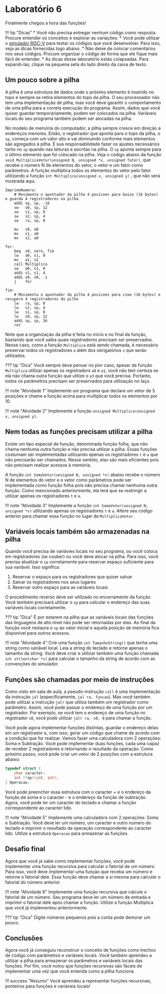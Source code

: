 # Laboratório 6

Finalmente chegou a hora das funções!

!!! tip "Dicas"
    * Você não precisa entregar nenhum código como resposta. Procure entender os conceitos e explorar as variações.
    * Você pode utilizar o [simulador RISC-V](https://ascslab.org/research/briscv/simulator/simulator.html) para testar os códigos que você desenvolver. Para isso, veja as dicas fornecidas logo abaixo.
    * Não deixe de colocar comentários nos seus códigos. Procure organizar o código de forma que ele fique mais fácil de entender.
    * As dicas desse laboratório estão colapsadas. Para expandi-las, clique na pequena seta do lado direito da caixa de texto.

## Um pouco sobre a pilha

A pilha é uma estrutura de dados onde o próximo elemento é inserido no topo e sempre se retira elementos do topo da pilha. O seu processador não tem uma implementação de pilha, mas você deve garantir o comportamento de uma pilha para a correta execução do programa. Assim, dados que você quiser guardar temporariamente, podem ser colocados na pilha. Variáveis locais do seu programa também podem ser alocadas na pilha.

No modelo de memória do computador, a pilha sempre cresce em direção a endereços menores. Então, o registrador que aponta para o topo da pilha, o `sp`, começa com um valor alto e vai diminuindo conforme mais elementos são agregados à pilha. É sua responsabilidade fazer os ajustes necessários tanto no `sp` quando nas leituras e escritas na pilha. O `sp` aponta sempre para o último elemento que foi colocado na pilha. Veja o código abaixo da função `void MultiplicaVetor(unsigned N, unsigned *v, unsigned fator)`, que recebe o número N de elementos do vetor, o vetor e um fator como parâmetros. A função multiplica todos os elementos do vetor pelo fator utilizando a função `int Multiplica(unsigned x, unsigned y)` , que não será mostrada aqui.

```mipsasm
ImprimeNumero:
    # Movimenta o apontador da pilha 4 posicoes para baixo (16 bytes) e guarda 4 registradores na pilha
    addi sp, sp, -16
    sw   s0, sp, 12
    sw   s1, sp, 8
    sw   s2, sp, 4
    sw   ra, sp, 0

    mv   s0, a0
    mv   s1, a0
    mv   s2, a0

for:
    beq  s0, zero, fim
    lw   a0, s1, 0
    mv   a1, s2
    call Multiplica
    sw   a0, s1, 0
    addi s1, s1, 4
    addi s0, s0, -1
    j    for

fim:
    # Movimenta o apontador da pilha 4 posicoes para cima (16 bytes) e recupera 4 registradores da pilha
    lw   ra, sp, 0
    lw   s2, sp, 4
    lw   s1, sp, 8
    lw   s0, sp, 12
    addi sp, sp, 16
    ret
```

Note que a organização da pilha é feita no início e no final da função, bastando que você saiba quais registradores precisam ser preservados. Nesse caso, como a função `Multiplica` está sendo chamada, é necessário preservar todos os registradores `a` além dos obrigatórios `s` que serão utilizados. 

??? tip "Dica"
    Você sempre deve pensar no pior caso, apesar da função `Multiplica` utilizar apenas os registradors `a0` e `a1`, você não tem certeza se ela não chama outra função que utilize o `a3` que você precisa. Portanto, todos os parâmetros precisam ser preservados para utilização no laço.

!!! note "Atividade 1"
    Implemente um programa que declare um vetor de 5 posições e chame a função acima para multiplicar todos os elementos por 10.

!!! note "Atividade 2"
    Implemente a função `unsigned Multiplica(unsigned x, unsigned y)`.

## Nem todas as funções precisam utilizar a pilha

Existe um tipo especial de função, denominada função folha, que não chama nenhuma outra função e não precisa utilizar a pilha. Essas funções costumam ser implementadas utilizando apenas os registradores `t` e `a` que não precisarão ser chamados. Nesse sentido, elas são mais eficientes pois não precisam realizar acessos à memória.

A função `int SomaVetor(unsigned N, unsigned *v)` abaixo recebe o número N de elementos do vetor e o vetor como parâmetros pode ser implementada como função folha pois não precisa chamar nenhuma outra função. Como mencionado anteriormente, ela terá que se restringir a utilizar apenas os registradores `t` e `a`.

!!! note "Atividade 3"
    Implemente a função `int SomaVetor(unsigned N, unsigned *v)` utilizando apenas os registradores `t` e `a`. Altere seu código anterior para chamar essa função no lugar da `MultiplicaVetor`.

## Variáveis locais também são armazenadas na pilha

Quando você precisa de variávies locais no seu programa, ou você coloca em registradores (se couber) ou você deve alocar na pilha. Para isso, você precisa atualizar o `sp` corretamente para reservar espaço suficiente para sua variável. Isso significa:

1. Reservar o espaço para os registradores que quiser salvar
1. Salvar os registradores nos seus lugares
1. Reservar outro espaço para as variáveis locais

O procedimento reverso deve ser utilizado no encerramento da função. Você também precisará utilizar o `sp` para calcular o endereço das suas variáveis locais corretamente.

??? tip "Dica"
    É por estarem na pilha que as variáveis locais das funções das linguagens de alto nível não pode ser retornadas por elas. Ao final da função você restaura o `sp` ao valor inicial e aquela posição de memória fica disponível para outros acessos.

!!! note "Atividade 4"
    Crie uma função `int TamanhoString()` que tenha uma string como variável local. Leia a string do teclado e retorne apenas o tamanho da string. Você deve criar e utilizar também uma função chamada `int strlen(char *s)` para calcular o tamanho da string de acordo com as convenções do simulador.

## Funções são chamadas por meio de instruções

Como visto em sala de aula, a pseudo-instrução `call` é uma implementação da instrução `jal` (especificamente, `jal ra, funcao`). Mas você também pode utilizar a instrução `jalr` que utiliza também um registrador como parâmetro. Assim, você pode passar o endereço de uma função por um registrador. Por exemplo, se você tem o endereço de uma função no registrador `s0`, você pode utilizar `jalr ra, s0, 0` para chamar a função.

Você pode agora implementar funções distintas, guardar o endereço delas em um registrador e, com isso, gerar um código que chame de acordo com a condição que for realizar. Vamos fazer uma calculadora com 2 operações: Soma e Subtração. Você pode implementar duas funções, cada uma capaz de receber 2 registradores e retornando o resultado da operação. Como próximo passo, você pode criar um vetor de 2 posições com a estrutura abaixo:

```c
typedef struct {
    char caracter;
    int (*op)(int, int);
} Operacao;
```

Você pode preencher essa estrutura com o caracter + e o endereço da função de soma e o caracter - e o endereço da função de subtração. Agora, você pode ler um caracter do teclado e chamar a função correspondente ao caracter lido.

!!! note "Atividade 5"
    Implemente uma calculadora com 2 operações: Soma e Subtração. Você deve ler um número, um caracter e outro número do teclado e imprimir o resultado da operação correspondente ao caracter lido. Utilize a estrutura `Operacao` para armazenar as funções.

## Desafio final

Agora que você já sabe como implementar funções, você pode implementar uma função recursiva para calcular o fatorial de um número. Para isso, você deve implementar uma função que receba um número e retorne o fatorial dele. Essa função deve chamar a si mesma para calcular o fatorial do número anterior.

!!! note "Atividade 6"
    Implemente uma função recursiva que calcule o fatorial de um número. Seu programa deve ler um número de entrada e imprimir o fatorial dele após chamar a função. Utilize a função Multiplica que você já implementou anteriormente.

??? tip "Dica"
    Digite números pequenos pois a conta pode demorar um pouco.

## Conclusões

Agora você já conseguiu reconstruir o conceito de funções como trechos de código com parâmetros e variáveis locais. Você também aprendeu a utilizar a pilha para armazenar os parâmetros e variáveis locais das funções. Por fim, você notou que funções recursivas são fáceis de implementar uma vez que você entenda como a pilha funciona.

!!! success "Resumo"
    Você aprendeu a representar funções recursivas, ponteiros para funções e variáveis locais!
